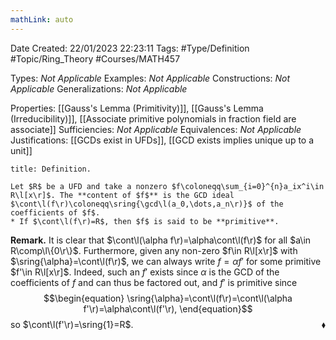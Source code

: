 ```yaml
---
mathLink: auto
---
```


<div class="topSpace"></div>

Date Created: 22/01/2023 22:23:11
Tags: #Type/Definition #Topic/Ring_Theory #Courses/MATH457

Types: _Not Applicable_
Examples: _Not Applicable_
Constructions: _Not Applicable_
Generalizations: _Not Applicable_

Properties: [[Gauss's Lemma (Primitivity)]], [[Gauss's Lemma (Irreducibility)]], [[Associate primitive polynomials in fraction field are associate]]
Sufficiencies: _Not Applicable_
Equivalences: _Not Applicable_
Justifications: [[GCDs exist in UFDs]], [[GCD exists implies unique up to a unit]]

``` ad-Definition
title: Definition.

Let $R$ be a UFD and take a nonzero $f\coloneqq\sum_{i=0}^{n}a_ix^i\in R\l[x\r]$. The **content of $f$** is the GCD ideal $\cont\l(f\r)\coloneqq\sring{\gcd\l(a_0,\dots,a_n\r)}$ of the coefficients of $f$.
* If $\cont\l(f\r)=R$, then $f$ is said to be **primitive**.

```

**Remark.** It is clear that $\cont\l(\alpha f\r)=\alpha\cont\l(f\r)$ for all $a\in R\comp\l\{0\r\}$. Furthermore, given any non-zero $f\in R\l[x\r]$ with $\sring{\alpha}=\cont\l(f\r)$, we can always write $f=\alpha f'$ for some primitive $f'\in R\l[x\r]$. Indeed, such an $f'$ exists since $\alpha$ is the GCD of the coefficients of $f$ and can thus be factored out, and $f'$ is primitive since
$$\begin{equation}
    \sring{\alpha}=\cont\l(f\r)=\cont\l(\alpha f'\r)=\alpha\cont\l(f'\r),
\end{equation}$$
so $\cont\l(f'\r)=\sring{1}=R$.<span style="float:right;">$\blacklozenge$</span>
